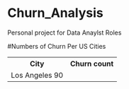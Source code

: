 # Churn_Analysis
Personal project for Data Anaylst Roles


#Numbers of Churn Per US Cities
<table>
<th>          City</th> <th> Churn count</th>
  <tr>
<td>     Los Angeles         90</td>

  </tr>
</table>
